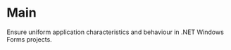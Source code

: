 Main
====

Ensure uniform application characteristics and behaviour in .NET Windows Forms projects. 
